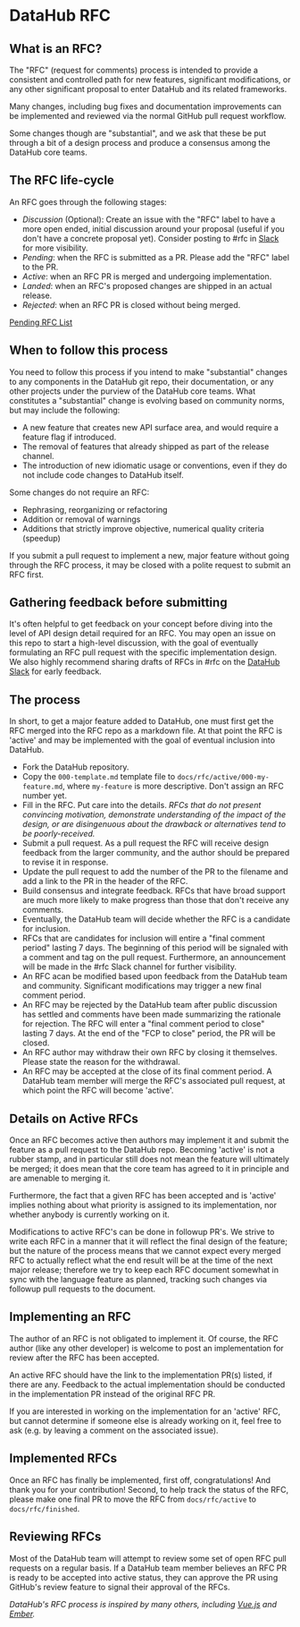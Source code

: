 # DataHub RFC

## What is an RFC?

The "RFC" (request for comments) process is intended to provide a consistent and controlled path for new features,
significant modifications, or any other significant proposal to enter DataHub and its related frameworks.

Many changes, including bug fixes and documentation improvements can be implemented and reviewed via the normal GitHub
pull request workflow.

Some changes though are "substantial", and we ask that these be put through a bit of a design process and produce a
consensus among the DataHub core teams.

## The RFC life-cycle

An RFC goes through the following stages:

- _Discussion_ (Optional): Create an issue with the "RFC" label to have a more open ended, initial discussion around
  your proposal (useful if you don't have a concrete proposal yet). Consider posting to #rfc in [Slack](../slack.md) for
  more visibility.
- _Pending_: when the RFC is submitted as a PR. Please add the "RFC" label to the PR.
- _Active_: when an RFC PR is merged and undergoing implementation.
- _Landed_: when an RFC's proposed changes are shipped in an actual release.
- _Rejected_: when an RFC PR is closed without being merged.

[Pending RFC List](https://github.com/linkedin/datahub/pulls?q=is%3Apr+is%3Aopen+label%3Arfc+)

## When to follow this process

You need to follow this process if you intend to make "substantial" changes to any components in the DataHub git repo,
their documentation, or any other projects under the purview of the DataHub core teams. What constitutes a "substantial"
change is evolving based on community norms, but may include the following:

- A new feature that creates new API surface area, and would require a feature flag if introduced.
- The removal of features that already shipped as part of the release channel.
- The introduction of new idiomatic usage or conventions, even if they do not include code changes to DataHub itself.

Some changes do not require an RFC:

- Rephrasing, reorganizing or refactoring
- Addition or removal of warnings
- Additions that strictly improve objective, numerical quality criteria (speedup)

If you submit a pull request to implement a new, major feature without going through the RFC process, it may be closed
with a polite request to submit an RFC first.

## Gathering feedback before submitting

It's often helpful to get feedback on your concept before diving into the level of API design detail required for an
RFC. You may open an issue on this repo to start a high-level discussion, with the goal of eventually formulating an RFC
pull request with the specific implementation design. We also highly recommend sharing drafts of RFCs in #rfc on the
[DataHub Slack](../slack.md) for early feedback.

## The process

In short, to get a major feature added to DataHub, one must first get the RFC merged into the RFC repo as a markdown
file. At that point the RFC is 'active' and may be implemented with the goal of eventual inclusion into DataHub.

- Fork the DataHub repository.
- Copy the `000-template.md` template file to `docs/rfc/active/000-my-feature.md`, where `my-feature` is more
  descriptive. Don't assign an RFC number yet.
- Fill in the RFC. Put care into the details. _RFCs that do not present convincing motivation, demonstrate understanding
  of the impact of the design, or are disingenuous about the drawback or alternatives tend to be poorly-received._
- Submit a pull request. As a pull request the RFC will receive design feedback from the larger community, and the
  author should be prepared to revise it in response.
- Update the pull request to add the number of the PR to the filename and add a link to the PR in the header of the RFC.
- Build consensus and integrate feedback. RFCs that have broad support are much more likely to make progress than those
  that don't receive any comments.
- Eventually, the DataHub team will decide whether the RFC is a candidate for inclusion.
- RFCs that are candidates for inclusion will entire a "final comment period" lasting 7 days. The beginning of this
  period will be signaled with a comment and tag on the pull request. Furthermore, an announcement will be made in the
  \#rfc Slack channel for further visibility.
- An RFC acan be modified based upon feedback from the DataHub team and community. Significant modifications may trigger
  a new final comment period.
- An RFC may be rejected by the DataHub team after public discussion has settled and comments have been made summarizing
  the rationale for rejection. The RFC will enter a "final comment period to close" lasting 7 days. At the end of the
  "FCP to close" period, the PR will be closed.
- An RFC author may withdraw their own RFC by closing it themselves. Please state the reason for the withdrawal.
- An RFC may be accepted at the close of its final comment period. A DataHub team member will merge the RFC's associated
  pull request, at which point the RFC will become 'active'.

## Details on Active RFCs

Once an RFC becomes active then authors may implement it and submit the feature as a pull request to the DataHub repo.
Becoming 'active' is not a rubber stamp, and in particular still does not mean the feature will ultimately be merged; it
does mean that the core team has agreed to it in principle and are amenable to merging it.

Furthermore, the fact that a given RFC has been accepted and is 'active' implies nothing about what priority is assigned
to its implementation, nor whether anybody is currently working on it.

Modifications to active RFC's can be done in followup PR's. We strive to write each RFC in a manner that it will reflect
the final design of the feature; but the nature of the process means that we cannot expect every merged RFC to actually
reflect what the end result will be at the time of the next major release; therefore we try to keep each RFC document
somewhat in sync with the language feature as planned, tracking such changes via followup pull requests to the document.

## Implementing an RFC

The author of an RFC is not obligated to implement it. Of course, the RFC author (like any other developer) is welcome
to post an implementation for review after the RFC has been accepted.

An active RFC should have the link to the implementation PR(s) listed, if there are any. Feedback to the actual
implementation should be conducted in the implementation PR instead of the original RFC PR.

If you are interested in working on the implementation for an 'active' RFC, but cannot determine if someone else is
already working on it, feel free to ask (e.g. by leaving a comment on the associated issue).

## Implemented RFCs

Once an RFC has finally be implemented, first off, congratulations! And thank you for your contribution! Second, to help
track the status of the RFC, please make one final PR to move the RFC from `docs/rfc/active` to `docs/rfc/finished`.

## Reviewing RFCs

Most of the DataHub team will attempt to review some set of open RFC pull requests on a regular basis. If a DataHub team
member believes an RFC PR is ready to be accepted into active status, they can approve the PR using GitHub's review
feature to signal their approval of the RFCs.

_DataHub's RFC process is inspired by many others, including [Vue.js](https://github.com/vuejs/rfcs) and
[Ember](https://github.com/emberjs/rfcs)._

